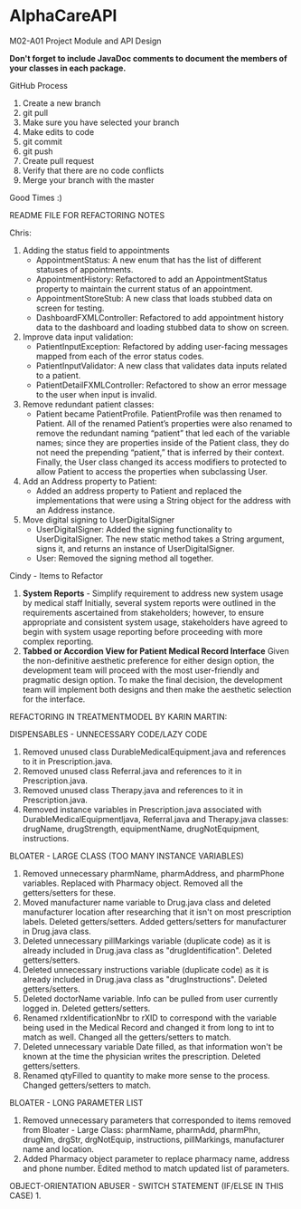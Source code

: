 # AlphaCareAPI
M02-A01 Project Module and API Design 

**Don't forget to include JavaDoc comments to document the members of your classes in each package.**

GitHub Process
1) Create a new branch
2) git pull
3) Make sure you have selected your branch 
4) Make edits to code
5) git commit
6) git push
7) Create pull request
8) Verify that there are no code conflicts
9) Merge your branch with the master

Good Times :)

README FILE FOR REFACTORING NOTES

Chris:
1. Adding the status field to appointments
	- AppointmentStatus: A new enum that has the list of different statuses of appointments.
	- AppointmentHistory: Refactored to add an AppointmentStatus property to maintain the current status of an appointment.
	- AppointmentStoreStub: A new class that loads stubbed data on screen for testing.
	- DashboardFXMLController: Refactored to add appointment history data to the dashboard and loading stubbed data to show on screen.
2. Improve data input validation:
	- PatientInputException: Refactored by adding user-facing messages mapped from each of the error status codes.
	- PatientInputValidator: A new class that validates data inputs related to a patient.
	- PatientDetailFXMLController: Refactored to show an error message to the user when input is invalid.
3. Remove redundant patient classes:
	- Patient became PatientProfile. PatientProfile was then renamed to Patient. All of the renamed Patient’s properties were also renamed to remove the redundant naming “patient” that led each of the variable names; since they are properties inside of the Patient class, they do not need the prepending “patient,” that is inferred by their context. Finally, the User class changed its access modifiers to protected to allow Patient to access the properties when subclassing User.
4. Add an Address property to Patient:
	- Added an address property to Patient and replaced the implementations that were using a String object for the address with an Address instance.
5. Move digital signing to UserDigitalSigner
	- UserDigitalSigner: Added the signing functionality to UserDigitalSigner. The new static method takes a String argument, signs it, and returns an instance of UserDigitalSigner.
	- User: Removed the signing method all together.

Cindy - Items to Refactor
1) **System Reports** - Simplify requirement to address new system usage by medical staff
Initially, several system reports were outlined in the requirements ascertained from stakeholders; however, to ensure appropriate and consistent system usage, stakeholders have agreed to begin with system usage reporting before proceeding with more complex reporting.
2) **Tabbed or Accordion View for Patient Medical Record Interface**
Given the non-definitive aesthetic preference for either design option, the development team will proceed with the most user-friendly and pragmatic design option. To make the final decision, the development team will implement both designs and then make the aesthetic selection for the interface.

REFACTORING IN TREATMENTMODEL BY KARIN MARTIN:

DISPENSABLES - UNNECESSARY CODE/LAZY CODE
1. Removed unused class DurableMedicalEquipment.java and references to it in Prescription.java. 
2. Removed unused class Referral.java and references to it in Prescription.java.
3. Removed unused class Therapy.java and references to it in Prescription.java.
4. Removed instance variables in Prescription.java associated with DurableMedicalEquipmentljava, Referral.java and Therapy.java classes: drugName, drugStrength, equipmentName, drugNotEquipment, instructions.

BLOATER - LARGE CLASS (TOO MANY INSTANCE VARIABLES)
1. Removed unnecessary pharmName, pharmAddress, and pharmPhone variables. Replaced with Pharmacy object. Removed all the getters/setters for these.
2. Moved manufacturer name variable to Drug.java class and deleted manufacturer location after researching that it isn't on most prescription labels. Deleted getters/setters. Added getters/setters for manufacturer in Drug.java class.
3. Deleted unnecessary pillMarkings variable (duplicate code) as it is already included in Drug.java class as "drugIdentification". Deleted getters/setters.
4. Deleted unnecessary instructions variable (duplicate code) as it is already included in Drug.java class as "drugInstructions". Deleted getters/setters. 
5. Deleted doctorName variable. Info can be pulled from user currently logged in. Deleted getters/setters.
6. Renamed rxIdentificationNbr to rXID to correspond with the variable being used in the Medical Record and changed it from long to int to match as well. Changed all the getters/setters to match.
7. Deleted unnecessary variable Date filled, as that information won't be known at the time the physician writes the prescription. Deleted getters/setters.
8. Renamed qtyFilled to quantity to make more sense to the process. Changed getters/setters to match.

BLOATER - LONG PARAMETER LIST
1. Removed unnecessary parameters that corresponded to items removed from Bloater - Large Class: pharmName, pharmAdd, pharmPhn, drugNm, drgStr, drgNotEquip, instructions, pillMarkings, manufacturer name and location.
2. Added Pharmacy object parameter to replace pharmacy name, address and phone number. Edited method to match updated list of parameters.

OBJECT-ORIENTATION ABUSER - SWITCH STATEMENT (IF/ELSE IN THIS CASE)
1. 











